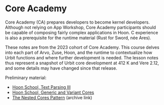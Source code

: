# Core Academy

Core Academy (CA) prepares developers to become kernel developers.  Although not relying on App Workshop, Core Academy participants should be capable of composing fairly complex applications in Hoon.  C experience is also a prerequisite for the runtime material (Rust for Sword, née Ares).

These notes are from the 2023 cohort of Core Academy.  This course delves into each part of Arvo, Zuse, Hoon, and the runtime to contextualize how Urbit functions and where further development is needed.  The lesson notes thus represent a snapshot of Urbit core development at 412 K and Vere 2.12, and some details may have changed since that release.

Preliminary material:

- [Hoon School, Text Parsing III](/courses/hoon-school/Q2-parsing)
- [Hoon School, Generic and Variant Cores](/courses/hoon-school/R-metals)
- [The Nested Cores Pattern](https://developers.urbit.org/blog/nested-core-pattern) (archive link)
